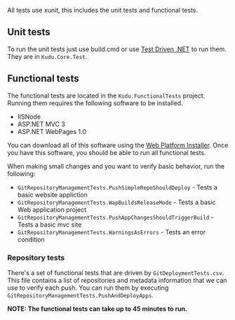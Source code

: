 All tests use xunit, this includes the unit tests and functional tests. 

## Unit tests
To run the unit tests just use build.cmd or use [Test Driven .NET](http://www.testdriven.net/) to run them. They are in `Kudu.Core.Test`.

## Functional tests
The functional tests are located in the `Kudu.FunctionalTests` project. Running them requires the following software to be installed.
* IISNode
* ASP.NET MVC 3
* ASP.NET WebPages 1.0

You can download all of this software using the [Web Platform Installer](http://go.microsoft.com/fwlink/?LinkId=255386). Once you have this software, you should be able to run all functional tests. 

When making small changes and you want to verify basic behavior, run the following:
* `GitRepositoryManagementTests.PushSimpleRepoShouldDeploy` - Tests a basic website appliction
* `GitRepositoryManagementTests.WapBuildsReleaseMode` - Tests a basic Web application project
* `GitRepositoryManagementTests.PushAppChangesShouldTriggerBuild` - Tests a basic mvc site
* `GitRepositoryManagementTests.WarningsAsErrors` - Tests an error condition

### Repository tests
There's a set of functional tests that are driven by `GitDeploymentTests.csv`. This file contains a list of repositories and metadata information that we can use to verify each push. You can run them by executing `GitRepositoryManagementTests.PushAndDeployApps`.

**NOTE: The functional tests can take up to 45 minutes to run.**
